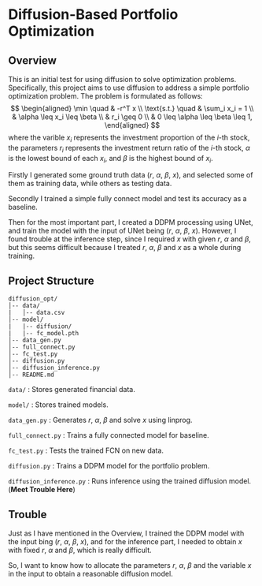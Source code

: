 # Diffusion-Based Portfolio Optimization

## Overview
This is an initial test for using diffusion to solve optimization problems. Specifically, this project aims to use diffusion to address a simple portfolio optimization problem. The problem is formulated as follows:
$$
\begin{aligned}
\min \quad & -r^T x \\
\text{s.t.} \quad 
& \sum_i x_i = 1 \\
& \alpha \leq x_i \leq \beta \\
& r_i \geq 0 \\
& 0 \leq \alpha \leq \beta \leq 1,
\end{aligned}
$$
where the varible $x_i$ represents the investment proportion of the $i$-th stock, the parameters $r_i$ represents the investment return ratio of the $i$-th stock, $\alpha$ is the lowest bound of each $x_i$, and $\beta$ is the highest bound of $x_i$.

Firstly I generated some ground truth data ($r$, $\alpha$, $\beta$, $x$), and selected some of them as training data, while others as testing data.

Secondly I trained a simple fully connect model and test its accuracy as a baseline. 

Then for the most important part, I created a DDPM processing using UNet, and train the model with the input of UNet being ($r$, $\alpha$, $\beta$, $x$). However, I found trouble at the inference step, since I required $x$ with given $r$, $\alpha$ and $\beta$, but this seems difficult because I treated $r$, $\alpha$, $\beta$ and $x$ as a whole during training.


## Project Structure
```
diffusion_opt/
│-- data/                  
|   │-- data.csv 
│-- model/                 
|   |-- diffusion/
|   |-- fc_model.pth
│-- data_gen.py              
│-- full_connect.py          
│-- fc_test.py               
│-- diffusion.py             
│-- diffusion_inference.py   
│-- README.md                
```

`data/` : Stores generated financial data.

`model/` : Stores trained models.

`data_gen.py` : Generates $r$, $\alpha$, $\beta$ and solve $x$ using linprog.

`full_connect.py` : Trains a fully connected model for baseline.

`fc_test.py` : Tests the trained FCN on new data.

`diffusion.py` : Trains a DDPM model for the portfolio problem.

`diffusion_inference.py` : Runs inference using the trained diffusion model. (**Meet Trouble Here**)

## Trouble
Just as I have mentioned in the Overview, I trained the DDPM model with the input bing ($r$, $\alpha$, $\beta$, $x$), and for the inference part, I needed to obtain $x$ with fixed $r$, $\alpha$ and $\beta$, which is really difficult.

So, I want to know how to allocate the parameters $r$, $\alpha$, $\beta$ and the variable $x$ in the input to obtain a reasonable diffusion model.